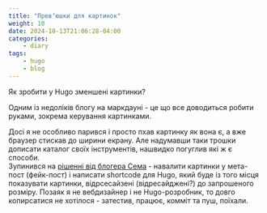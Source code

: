 ```yaml
---
title: "Превʼюшки для картинок"
weight: 10
date: 2024-10-13T21:06:28-04:00
categories:
    - diary
tags:
    - hugo
    - blog
---
```

Як зробити у Hugo зменшені картинки?
<!--more-->
Одним із недоліків блогу на маркдауні - це що все доводиться робити руками, зокрема керування картинками.

Досі я не особливо парився і просто пхав картинку як вона є, а вже браузер стискав до ширини екрану. Але надумавши таки трошки дописати каталог своїх інструментів, нашвидко погуглив які ж є способи.  
Зупинився на [рішенні від блогера Сема](https://sam.hooke.me/note/2018/02/automatic-image-thumbnails-in-hugo-from-static-directory/) - навалити картинки у мета-пост (фейк-пост) і написати shortcode для Hugo, який буде із того місця показувати картинки, відрсесайзені (відресайджені?) до запрошеного розміру. Позаяк я не вебдизайнер і не Hugo-розробник, то довго копирсатися не хотілося - затестив, працює, комміт та пуш, поїхали.
